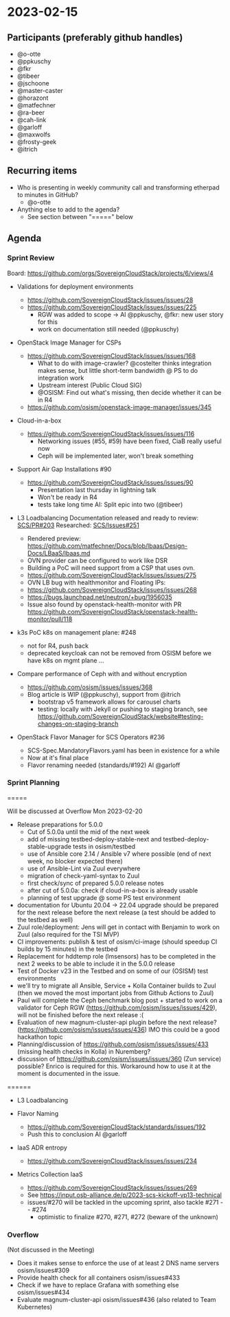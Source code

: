 # 2023-02-15

## Participants (preferably github handles)

* @o-otte
* @ppkuschy
* @fkr
* @tibeer
* @jschoone
* @master-caster
* @horazont
* @matfechner
* @ra-beer
* @cah-link
* @garloff
* @maxwolfs
* @frosty-geek
* @itrich

## Recurring items

* Who is presenting in weekly community call and transforming etherpad to minutes in GitHub?
  * @o-otte
* Anything else to add to the agenda?
  * See section between "=====" below

## Agenda

### Sprint Review

Board: https://github.com/orgs/SovereignCloudStack/projects/6/views/4

* Validations for deployment environments
  * https://github.com/SovereignCloudStack/issues/issues/28
  * https://github.com/SovereignCloudStack/issues/issues/225
    - RGW was added to scope -> AI @ppkuschy, @fkr: new user story for this
    - work on documentation still needed (@ppkuschy)

* OpenStack Image Manager for CSPs
  * https://github.com/SovereignCloudStack/issues/issues/168
    - What to do with image-crawler? @costelter thinks integration makes sense, but little short-term bandwidth @ PS to do integration work
    - Upstream interest (Public Cloud SIG)
    - @OSISM: Find out what's missing, then decide whether it can be in R4
  * https://github.com/osism/openstack-image-manager/issues/345

* Cloud-in-a-box
  * https://github.com/SovereignCloudStack/issues/issues/116
    - Networking issues (#55, #59) have been fixed, CiaB really useful now
    - Ceph will be implemented later, won't break something

* Support Air Gap Installations #90
  * https://github.com/SovereignCloudStack/issues/issues/90
    - Presentation last thursday in lightning talk
    - Won't be ready in R4
    - tests take long time
    AI: Split epic into two (@tibeer)

* L3 Loadbalancing
Documentation released and ready to review: 
[SCS/PR#203](https://github.com/SovereignCloudStack/standards/pull/203/files)
Researched: [SCS/Issues#251](https://github.com/SovereignCloudStack/issues/issues/251)
  * Rendered preview: https://github.com/matfechner/Docs/blob/lbaas/Design-Docs/LBaaS/lbaas.md
  * OVN provider can be configured to work like DSR
  * Building a PoC will need support from a CSP that uses ovn.
  * https://github.com/SovereignCloudStack/issues/issues/275
  * OVN LB bug with healthmonitor and Floating IPs:
  * https://github.com/SovereignCloudStack/issues/issues/268
  * https://bugs.launchpad.net/neutron/+bug/1956035
  * Issue also found by openstack-health-monitor with PR https://github.com/SovereignCloudStack/openstack-health-monitor/pull/118

* k3s PoC k8s on management plane: #248
  * not for R4, push back
  * deprecated keycloak can not be removed from OSISM before we have k8s on mgmt plane ...

* Compare performance of Ceph with and without encryption
  * https://github.com/osism/issues/issues/368
  * Blog article is WIP (@ppkuschy), support from @itrich
    - bootstrap v5 framework allows for carousel charts
    - testing: locally with Jekyll or pushing to staging branch, see https://github.com/SovereignCloudStack/website#testing-changes-on-staging-branch


* OpenStack Flavor Manager for SCS Operators #236
  * SCS-Spec.MandatoryFlavors.yaml has been in existence for a while
  * Now at it's final place
  * Flavor renaming needed (standards/#192) AI @garloff 

### Sprint Planning

=====

Will be discussed at Overflow Mon 2023-02-20
* Release preparations for 5.0.0
  * Cut of 5.0.0a until the mid of the next week
  * add of missing testbed-deploy-stable-next and testbed-deploy-stable-upgrade tests in osism/testbed
  * use of Ansible core 2.14 / Ansible v7 where possible (end of next week, no blocker expected there)
  * use of Ansible-Lint via Zuul everywhere
  * migration of check-yaml-syntax to Zuul
  * first check/sync of prepared 5.0.0 release notes
  * after cut of 5.0.0a: check if cloud-in-a-box is already usable
  * planning of test upgrade @ some PS test environment
* documentation for Ubuntu 20.04 -> 22.04 upgrade should be prepared for the next release before the next release (a test should be added to the testbed as well)
* Zuul role/deployment: Jens will get in contact with Benjamin to work on Zuul (also required for the TSI MVP)
* CI improvements: publish & test of osism/ci-image (should speedup CI builds by 15 minutes) in the testbed
* Replacement for hddtemp role (lmsensors) has to be completed in the next 2 weeks to be able to include it in the 5.0.0 release
* Test of Docker v23 in the Testbed and on some of our (OSISM) test environments
* we'll try to migrate all Ansible, Service + Kolla Container builds to Zuul (then we moved the most important jobs from Github Actions to Zuul)
* Paul will complete the Ceph benchmark blog post + started to work on a validator for Ceph RGW (https://github.com/osism/issues/issues/429), will not be finished before the next release :(
* Evaluation of new magnum-cluster-api plugin before the next release? (https://github.com/osism/issues/issues/436) IMO this could be a good hackathon topic
* Planning/discussion of https://github.com/osism/issues/issues/433 (missing health checks in Kolla) in Nuremberg?
* discussion of https://github.com/osism/issues/issues/360 (Zun service) possible? Enrico is required for this. Workaround how to use it at the moment is documented in the issue.

======

* L3 Loadbalancing

* Flavor Naming
  * https://github.com/SovereignCloudStack/standards/issues/192
  * Push this to conclusion AI @garloff

* IaaS ADR entropy
  * https://github.com/SovereignCloudStack/issues/issues/234

* Metrics Collection IaaS 
  * https://github.com/SovereignCloudStack/issues/issues/269
  * See https://input.osb-alliance.de/p/2023-scs-kickoff-vp13-technical
  * issues/#270 will be tackled in the upcoming sprint, also tackle #271 -- #274
    - optimistic to finalize #270, #271, #272 (beware of the unknown)

### Overflow

(Not discussed in the Meeting)
* Does it makes sense to enforce the use of at least 2 DNS name servers osism/issues#309
* Provide health check for all containers osism/issues#433
* Check if we have to replace Grafana with something else osism/issues#434
* Evaluate magnum-cluster-api osism/issues#436 (also related to Team Kubernetes)
